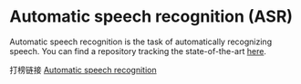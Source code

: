 # Automatic speech recognition (ASR)

Automatic speech recognition is the task of automatically recognizing speech. You
can find a repository tracking the state-of-the-art [here](https://github.com/syhw/wer_are_we).

打榜链接 [Automatic speech recognition <i class="iconfont icon-link"></i>](http://www.baidu.com)
